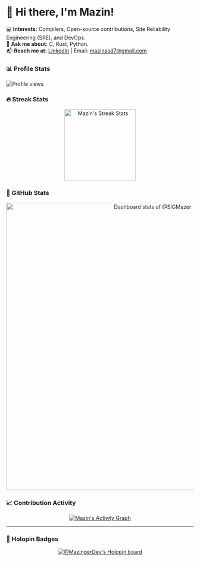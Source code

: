 # 👋 Hi there, I'm Mazin!

💻 **Interests:** Compilers, Open-source contributions, Site Reliability Engineering (SRE), and DevOps.  
💬 **Ask me about:** C, Rust, Python.  
📬 **Reach me at:** [LinkedIn](https://www.linkedin.com/in/mazin-sayed-260086224/) | Email: mazinasd7@gmail.com  



### 📊 Profile Stats

<p align="left">
  <img src="https://komarev.com/ghpvc/?username=SIGMazer&label=Profile%20views&color=0e75b6&style=flat" alt="Profile views" />
</p> 



### 🔥 Streak Stats  

<p align="center">
  <a href="https://github.com/DenverCoder1/github-readme-streak-stats">
    <img alt="Mazin's Streak Stats" src="https://streak-stats.demolab.com/?user=SIGMazer&theme=github-dark-blue&border_radius=10" height="192px"/>
  </a>
</p>



### 🤖 GitHub Stats  

<!-- Copy-paste in your Readme.md file -->

<a href="https://next.ossinsight.io/widgets/official/compose-user-dashboard-stats?user_id=88988252" target="_blank" style="display: block" align="center">
  <picture>
    <source media="(prefers-color-scheme: dark)" srcset="https://next.ossinsight.io/widgets/official/compose-user-dashboard-stats/thumbnail.png?user_id=88988252&image_size=auto&color_scheme=dark" width="771" height="auto">
    <img alt="Dashboard stats of @SIGMazer" src="https://next.ossinsight.io/widgets/official/compose-user-dashboard-stats/thumbnail.png?user_id=88988252&image_size=auto&color_scheme=light" width="771" height="auto">
  </picture>
</a>

<!-- Made with [OSS Insight](https://ossinsight.io/) -->



### 📈 Contribution Activity  

<p align="center">
  <a href="https://github.com/ashutosh00710/github-readme-activity-graph">
    <img alt="Mazin's Activity Graph" src="https://github-readme-activity-graph.vercel.app/graph?username=SIGMazer&theme=github-compact&hide_border=false&border_color=444C56&border_radius=10" />
  </a>
</p>

---

### 🏅 Holopin Badges  

<p align="center">
  <a href="https://www.holopin.io/@mazingerdev">
    <img src="https://holopin.me/MazingerDev" alt="@MazingerDev's Holopin board">
  </a>
</p>
